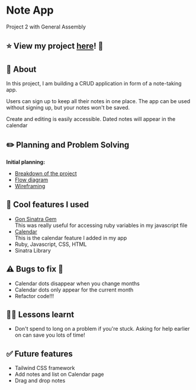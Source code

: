 # Note App
Project 2 with General Assembly

## :star: View my project [here](https://note-app-tina.fly.dev/)! :eyes:

## :page_with_curl: About

In this project, I am building a CRUD application in form of a note-taking app.

Users can sign up to keep all their notes in one place. The app can be used without signing up, but your notes won't be saved.

Create and editing is easily accessible. Dated notes will appear in the calendar

## :pencil2: Planning and Problem Solving
**Initial planning:**
- [Breakdown of the project](https://sugary-wish-5dd.notion.site/Breaking-down-the-project-dc6c2785df94427e9cfd4afccb449ad1) 
- [Flow diagram](./planning/flow_diagram.pdf)
- [Wireframing](./planning/wireframing.pdf)

## :rocket: Cool features I used
- [Gon Sinatra Gem](https://github.com/gazay/gon-sinatra)
  \
  This was really useful for accessing ruby variables in my javascript file
- [Calendar](https://www.codingnepalweb.com/dynamic-calendar-html-css-javascript/)
  \
  This is the calendar feature I added in my app
- Ruby, Javascript, CSS, HTML
- Sinatra Library

## :warning: Bugs to fix :bug:
- Calendar dots disappear when you change months
- Calendar dots only appear for the current month
- Refactor code!!!

## 😮‍💨 Lessons learnt 
- Don't spend to long on a problem if you're stuck. Asking for help earlier on can save you lots of time!

 ## :white_check_mark: Future features
 - Tailwind CSS framework
 - Add notes and list on Calendar page
 - Drag and drop notes
